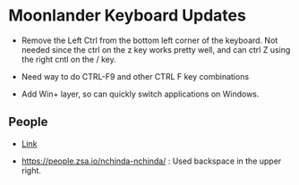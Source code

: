 # Moonlander Keyboard Updates

- Remove the Left Ctrl from the bottom left corner of the keyboard. Not
  needed since the ctrl on the z key works pretty well, and can ctrl Z
  using the right cntl on the / key.

- Need way to do CTRL-F9 and other CTRL F key combinations

- Add Win+<Num> layer, so can quickly switch applications on Windows.

## People

- [Link](https://people.zsa.io)

- https://people.zsa.io/nchinda-nchinda/ : Used backspace in the upper
  right.

